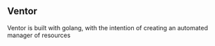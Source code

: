 Ventor
------------
Ventor is built with golang, with the intention of creating an automated manager of resources